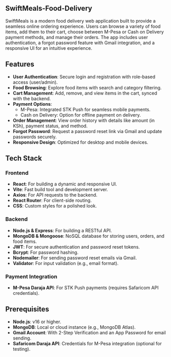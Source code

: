 ## SwiftMeals-Food-Delivery
SwiftMeals is a modern food delivery web application built to provide a seamless online ordering experience. Users can browse a variety of food items, add them to their cart, choose between M-Pesa or Cash on Delivery payment methods, and manage their orders. The app includes user authentication, a forgot password feature with Gmail integration, and a responsive UI for an intuitive experience.

## Features

- **User Authentication**: Secure login and registration with role-based access (user/admin).
- **Food Browsing**: Explore food items with search and category filtering.
- **Cart Management**: Add, remove, and view items in the cart, synced with the backend.
- **Payment Options**:
  - M-Pesa: Integrated STK Push for seamless mobile payments.
  - Cash on Delivery: Option for offline payment on delivery.
- **Order Management**: View order history with details like amount (in KSh), payment status, and method.
- **Forgot Password**: Request a password reset link via Gmail and update passwords securely.
- **Responsive Design**: Optimized for desktop and mobile devices.

## Tech Stack

### Frontend
- **React**: For building a dynamic and responsive UI.
- **Vite**: Fast build tool and development server.
- **Axios**: For API requests to the backend.
- **React Router**: For client-side routing.
- **CSS**: Custom styles for a polished look.

### Backend
- **Node.js & Express**: For building a RESTful API.
- **MongoDB & Mongoose**: NoSQL database for storing users, orders, and food items.
- **JWT**: For secure authentication and password reset tokens.
- **Bcrypt**: For password hashing.
- **Nodemailer**: For sending password reset emails via Gmail.
- **Validator**: For input validation (e.g., email format).

### Payment Integration
- **M-Pesa Daraja API**: For STK Push payments (requires Safaricom API credentials).

## Prerequisites

- **Node.js**: v16 or higher.
- **MongoDB**: Local or cloud instance (e.g., MongoDB Atlas).
- **Gmail Account**: With 2-Step Verification and an App Password for email sending.
- **Safaricom Daraja API**: Credentials for M-Pesa integration (optional for testing).
